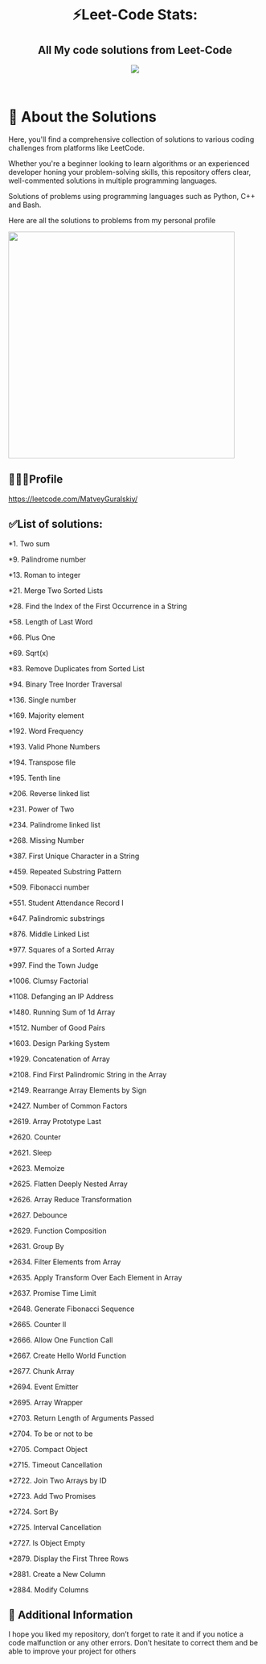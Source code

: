 <div align=center>
  <h1>⚡Leet-Code Stats: </h1>
  <h2> All My code solutions from Leet-Code </h2>
  
  ![](https://leetcard.jacoblin.cool/MatveyGuralskiy)
</div>
<br>


# 💠 About the Solutions
Here, you'll find a comprehensive collection of solutions to various coding challenges from platforms like LeetCode.

Whether you're a beginner looking to learn algorithms or an experienced developer honing your problem-solving skills, this repository offers clear, well-commented solutions in multiple programming languages.

Solutions of problems using programming languages ​​such as Python, C++ and Bash.

Here are all the solutions to problems from my personal profile

<p><img src="https://media3.giphy.com/media/v1.Y2lkPTc5MGI3NjExbWRiOXhicXF4MGVtZGNscnhjOXA3aDBmcHZ5NXQ4Z3Q3dmo2ZjM5biZlcD12MV9pbnRlcm5hbF9naWZfYnlfaWQmY3Q9Zw/bGgsc5mWoryfgKBx1u/giphy.gif" style="height:450px; width:450px" /></p>

## 👨🏻‍💻Profile
https://leetcode.com/MatveyGuralskiy/

## ✅List of solutions:

*1. Two sum

*9. Palindrome number

*13. Roman to integer

*21. Merge Two Sorted Lists

*28. Find the Index of the First Occurrence in a String

*58. Length of Last Word

*66. Plus One

*69. Sqrt(x)

*83. Remove Duplicates from Sorted List

*94. Binary Tree Inorder Traversal

*136. Single number

*169. Majority element

*192. Word Frequency

*193. Valid Phone Numbers

*194. Transpose file

*195. Tenth line

*206. Reverse linked list

*231. Power of Two

*234. Palindrome linked list

*268. Missing Number

*387. First Unique Character in a String

*459. Repeated Substring Pattern

*509. Fibonacci number

*551. Student Attendance Record I

*647. Palindromic substrings

*876. Middle Linked List

*977. Squares of a Sorted Array

*997. Find the Town Judge

*1006. Clumsy Factorial

*1108. Defanging an IP Address

*1480. Running Sum of 1d Array

*1512. Number of Good Pairs

*1603. Design Parking System

*1929. Concatenation of Array

*2108. Find First Palindromic String in the Array

*2149. Rearrange Array Elements by Sign

*2427. Number of Common Factors

*2619. Array Prototype Last

*2620. Counter

*2621. Sleep

*2623. Memoize

*2625. Flatten Deeply Nested Array

*2626. Array Reduce Transformation

*2627. Debounce

*2629. Function Composition

*2631. Group By

*2634. Filter Elements from Array

*2635. Apply Transform Over Each Element in Array

*2637. Promise Time Limit

*2648. Generate Fibonacci Sequence

*2665. Counter ll

*2666. Allow One Function Call

*2667. Create Hello World Function

*2677. Chunk Array

*2694. Event Emitter

*2695. Array Wrapper

*2703. Return Length of Arguments Passed

*2704. To be or not to be

*2705. Compact Object

*2715. Timeout Cancellation

*2722. Join Two Arrays by ID

*2723. Add Two Promises

*2724. Sort By

*2725. Interval Cancellation

*2727. Is Object Empty

*2879. Display the First Three Rows

*2881. Create a New Column

*2884. Modify Columns

## 📢 Additional Information
I hope you liked my repository, don’t forget to rate it and if you notice a code malfunction or any other errors.
Don’t hesitate to correct them and be able to improve your project for others
